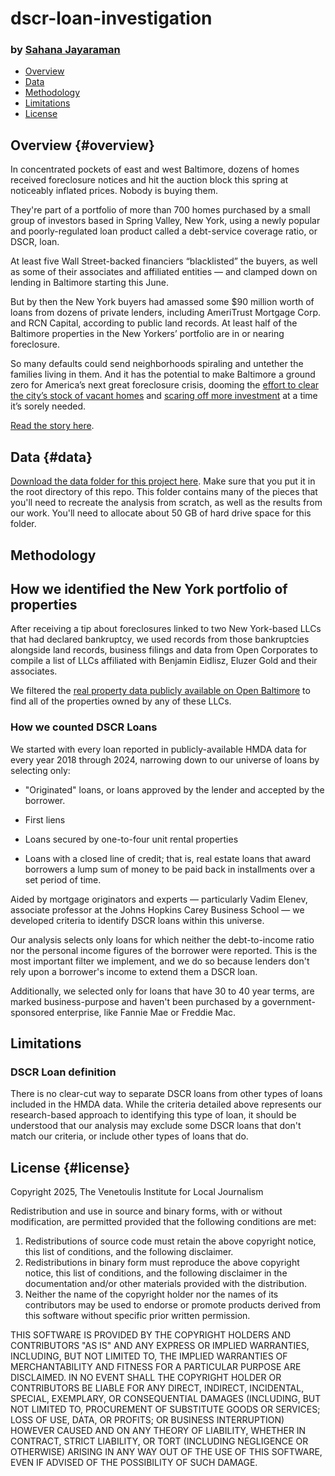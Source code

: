 # dscr-loan-investigation

### by [Sahana Jayaraman](mailto:sahana.jayaraman@thebanner.com)

-   [Overview](#overview)
-   [Data](#data)
-   [Methodology](#method)
-   [Limitations](#limitations)
-   [License](#license)

<a id="overview"></a>

## Overview {#overview}

In concentrated pockets of east and west Baltimore, dozens of homes received foreclosure notices and hit the auction block this spring at noticeably inflated prices. Nobody is buying them.

They're part of a portfolio of more than 700 homes purchased by a small group of investors based in Spring Valley, New York, using a newly popular and poorly-regulated loan product called a debt-service coverage ratio, or DSCR, loan.

At least five Wall Street-backed financiers “blacklisted” the buyers, as well as some of their associates and affiliated entities — and clamped down on lending in Baltimore starting this June.

But by then the New York buyers had amassed some \$90 million worth of loans from dozens of private lenders, including AmeriTrust Mortgage Corp. and RCN Capital, according to public land records. At least half of the Baltimore properties in the New Yorkers’ portfolio are in or nearing foreclosure.

So many defaults could send neighborhoods spiraling and untether the families living in them. And it has the potential to make Baltimore a ground zero for America’s next great foreclosure crisis, dooming the [effort to clear the city’s stock of vacant homes](https://www.thebanner.com/community/housing/wes-moore-baltimore-vacants-KK5KD2EY65G4XB447QJB3WFHD4/) and [scaring off more investment](https://www.thebanner.com/community/housing/baltimore-vacant-home-fund-3RDGKWYWFJAJVDAFCYEWVJJ6JQ/) at a time it’s sorely needed.

[Read the story here]().

<a id="data"></a>

## Data {#data}

[Download the data folder for this project here](). Make sure that you put it in the root directory of this repo. This folder contains many of the pieces that you'll need to recreate the analysis from scratch, as well as the results from our work. You'll need to allocate about 50 GB of hard drive space for this folder.

<a id="method"></a>

## Methodology

## How we identified the New York portfolio of properties  

After receiving a tip about foreclosures linked to two New York-based LLCs that had declared bankruptcy, we used records from those bankruptcies alongside land records, business filings and data from Open Corporates to compile a list of LLCs affiliated with Benjamin Eidlisz, Eluzer Gold and their associates. 

We filtered the [real property data publicly available on Open Baltimore](https://data.baltimorecity.gov/datasets/64110b108565433d8da40dd0e422064e_0/explore) to find all of the properties owned by any of these LLCs. 

### How we counted DSCR Loans

We started with every loan reported in publicly-available HMDA data for every year 2018 through 2024, narrowing down to our universe of loans by selecting only:

-   "Originated" loans, or loans approved by the lender and accepted by the borrower.

-   First liens

-   Loans secured by one-to-four unit rental properties

-   Loans with a closed line of credit; that is, real estate loans that award borrowers a lump sum of money to be paid back in installments over a set period of time.

Aided by mortgage originators and experts — particularly Vadim Elenev, associate professor at the Johns Hopkins Carey Business School — we developed criteria to identify DSCR loans within this universe.

Our analysis selects only loans for which neither the debt-to-income ratio nor the personal income figures of the borrower were reported. This is the most important filter we implement, and we do so because lenders don't rely upon a borrower's income to extend them a DSCR loan.

Additionally, we selected only for loans that have 30 to 40 year terms, are marked business-purpose and haven't been purchased by a government-sponsored enterprise, like Fannie Mae or Freddie Mac.

<a id="limitations"></a>

## Limitations 

### DSCR Loan definition

There is no clear-cut way to separate DSCR loans from other types of loans included in the HMDA data. While the criteria detailed above represents our research-based approach to identifying this type of loan, it should be understood that our analysis may exclude some DSCR loans that don't match our criteria, or include other types of loans that do.

<a id="license"></a>

## License {#license}

Copyright 2025, The Venetoulis Institute for Local Journalism

Redistribution and use in source and binary forms, with or without modification, are permitted provided that the following conditions are met:

1.  Redistributions of source code must retain the above copyright notice, this list of conditions, and the following disclaimer.
2.  Redistributions in binary form must reproduce the above copyright notice, this list of conditions, and the following disclaimer in the documentation and/or other materials provided with the distribution.
3.  Neither the name of the copyright holder nor the names of its contributors may be used to endorse or promote products derived from this software without specific prior written permission.

THIS SOFTWARE IS PROVIDED BY THE COPYRIGHT HOLDERS AND CONTRIBUTORS "AS IS" AND ANY EXPRESS OR IMPLIED WARRANTIES, INCLUDING, BUT NOT LIMITED TO, THE IMPLIED WARRANTIES OF MERCHANTABILITY AND FITNESS FOR A PARTICULAR PURPOSE ARE DISCLAIMED. IN NO EVENT SHALL THE COPYRIGHT HOLDER OR CONTRIBUTORS BE LIABLE FOR ANY DIRECT, INDIRECT, INCIDENTAL, SPECIAL, EXEMPLARY, OR CONSEQUENTIAL DAMAGES (INCLUDING, BUT NOT LIMITED TO, PROCUREMENT OF SUBSTITUTE GOODS OR SERVICES; LOSS OF USE, DATA, OR PROFITS; OR BUSINESS INTERRUPTION) HOWEVER CAUSED AND ON ANY THEORY OF LIABILITY, WHETHER IN CONTRACT, STRICT LIABILITY, OR TORT (INCLUDING NEGLIGENCE OR OTHERWISE) ARISING IN ANY WAY OUT OF THE USE OF THIS SOFTWARE, EVEN IF ADVISED OF THE POSSIBILITY OF SUCH DAMAGE.
